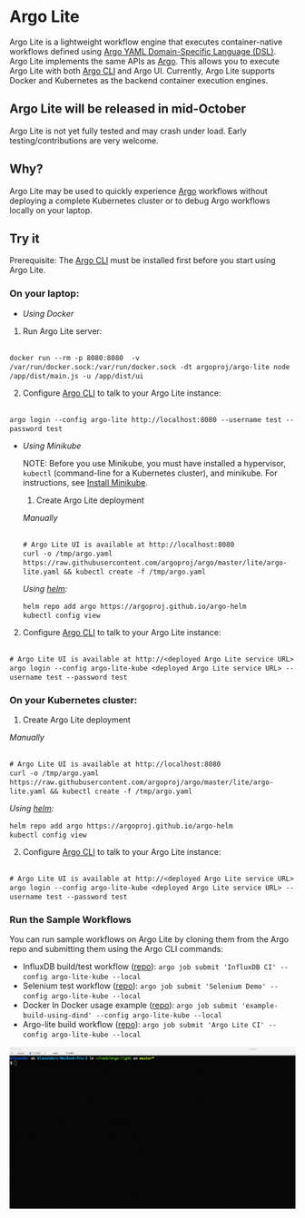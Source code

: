 # Argo Lite

Argo Lite is a lightweight workflow engine that executes container-native workflows defined using [Argo YAML Domain-Specific Language (DSL)](https://argoproj.github.io/docs/yaml/dsl_reference_intro.html).  Argo Lite implements the same APIs as [Argo](https://github.com/argoproj/argo). This allows you to execute Argo Lite with both [Argo CLI](https://argoproj.github.io/docs/dev-cli-reference.html) and Argo UI. Currently, Argo Lite supports Docker and Kubernetes as the backend container execution engines.

## Argo Lite will be released in mid-October

Argo Lite is not yet fully tested and may crash under load. Early testing/contributions are very welcome.

## Why?

Argo Lite may be used to quickly experience [Argo](https://github.com/argoproj/argo) workflows without deploying a complete Kubernetes cluster or to debug Argo workflows locally on your laptop.

## Try it

Prerequisite: The [Argo CLI](https://applatix.com/open-source/argo/get-started/installation) must be installed first before you start using Argo Lite.

### On your laptop:

* *Using Docker*

 1. Run Argo Lite server:

   ```
   
   docker run --rm -p 8080:8080  -v /var/run/docker.sock:/var/run/docker.sock -dt argoproj/argo-lite node /app/dist/main.js -u /app/dist/ui

   ```

 2. Configure [Argo CLI](https://argoproj.github.io/docs/dev-cli-reference.html) to talk to your Argo Lite instance:

   ```

   argo login --config argo-lite http://localhost:8080 --username test --password test

   ```

* *Using Minikube*

  NOTE: Before you use Minikube, you must have installed a hypervisor, `kubectl` (command-line for a Kubernetes cluster), and minikube. For instructions, see [Install Minikube](https://kubernetes.io/docs/tasks/tools/install-minikube/).

  1. Create Argo Lite deployment

   *Manually*

   ```

   # Argo Lite UI is available at http://localhost:8080
   curl -o /tmp/argo.yaml https://raw.githubusercontent.com/argoproj/argo/master/lite/argo-lite.yaml && kubectl create -f /tmp/argo.yaml

   ```

   *Using [helm](https://docs.helm.sh/using_helm/#installing-helm):*

   ```
   helm repo add argo https://argoproj.github.io/argo-helm
   kubectl config view

   ```

 2. Configure [Argo CLI](https://argoproj.github.io/docs/dev-cli-reference.html) to talk to your Argo Lite instance:

   ```

   # Argo Lite UI is available at http://<deployed Argo Lite service URL>
   argo login --config argo-lite-kube <deployed Argo Lite service URL> --username test --password test

   ```

### On your Kubernetes cluster:

1. Create Argo Lite deployment

  *Manually*

  ```

  # Argo Lite UI is available at http://localhost:8080
  curl -o /tmp/argo.yaml https://raw.githubusercontent.com/argoproj/argo/master/lite/argo-lite.yaml && kubectl create -f /tmp/argo.yaml

  ```

  *Using [helm](https://docs.helm.sh/using_helm/#installing-helm):*

  ```
  helm repo add argo https://argoproj.github.io/argo-helm
  kubectl config view

  ```

2. Configure [Argo CLI](https://argoproj.github.io/docs/dev-cli-reference.html) to talk to your Argo Lite instance:

  ```

  # Argo Lite UI is available at http://<deployed Argo Lite service URL>
  argo login --config argo-lite-kube <deployed Argo Lite service URL> --username test --password test

  ```

### Run the Sample Workflows

You can run sample workflows on Argo Lite by cloning them from the Argo repo and submitting them using the Argo CLI commands:

* InfluxDB build/test workflow ([repo](https://github.com/argoproj/influxdb)): `argo job submit 'InfluxDB CI' --config argo-lite-kube --local`
* Selenium test workflow ([repo](https://github.com/argoproj/appstore)): `argo job submit 'Selenium Demo' --config argo-lite-kube --local`
* Docker In Docker usage example ([repo](https://github.com/argoproj/example-dind)): `argo job submit 'example-build-using-dind' --config argo-lite-kube --local`
* Argo-lite build workflow ([repo](https://github.com/argoproj/argo)): `argo job submit 'Argo Lite CI' --config argo-lite-kube --local`

![alt text](./demo.gif "Logo Title Text 1")
